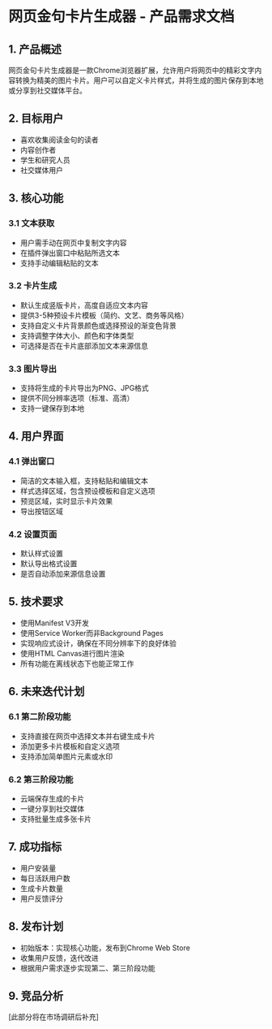 # 网页金句卡片生成器 - 产品需求文档

## 1. 产品概述

网页金句卡片生成器是一款Chrome浏览器扩展，允许用户将网页中的精彩文字内容转换为精美的图片卡片。用户可以自定义卡片样式，并将生成的图片保存到本地或分享到社交媒体平台。

## 2. 目标用户

- 喜欢收集阅读金句的读者
- 内容创作者
- 学生和研究人员
- 社交媒体用户

## 3. 核心功能

### 3.1 文本获取
- 用户需手动在网页中复制文字内容
- 在插件弹出窗口中粘贴所选文本
- 支持手动编辑粘贴的文本

### 3.2 卡片生成
- 默认生成竖版卡片，高度自适应文本内容
- 提供3-5种预设卡片模板（简约、文艺、商务等风格）
- 支持自定义卡片背景颜色或选择预设的渐变色背景
- 支持调整字体大小、颜色和字体类型
- 可选择是否在卡片底部添加文本来源信息

### 3.3 图片导出
- 支持将生成的卡片导出为PNG、JPG格式
- 提供不同分辨率选项（标准、高清）
- 支持一键保存到本地

## 4. 用户界面

### 4.1 弹出窗口
- 简洁的文本输入框，支持粘贴和编辑文本
- 样式选择区域，包含预设模板和自定义选项
- 预览区域，实时显示卡片效果
- 导出按钮区域

### 4.2 设置页面
- 默认样式设置
- 默认导出格式设置
- 是否自动添加来源信息设置

## 5. 技术要求

- 使用Manifest V3开发
- 使用Service Worker而非Background Pages
- 实现响应式设计，确保在不同分辨率下的良好体验
- 使用HTML Canvas进行图片渲染
- 所有功能在离线状态下也能正常工作

## 6. 未来迭代计划

### 6.1 第二阶段功能
- 支持直接在网页中选择文本并右键生成卡片
- 添加更多卡片模板和自定义选项
- 支持添加简单图片元素或水印

### 6.2 第三阶段功能
- 云端保存生成的卡片
- 一键分享到社交媒体
- 支持批量生成多张卡片

## 7. 成功指标

- 用户安装量
- 每日活跃用户数
- 生成卡片数量
- 用户反馈评分

## 8. 发布计划

- 初始版本：实现核心功能，发布到Chrome Web Store
- 收集用户反馈，迭代改进
- 根据用户需求逐步实现第二、第三阶段功能

## 9. 竞品分析

[此部分将在市场调研后补充]